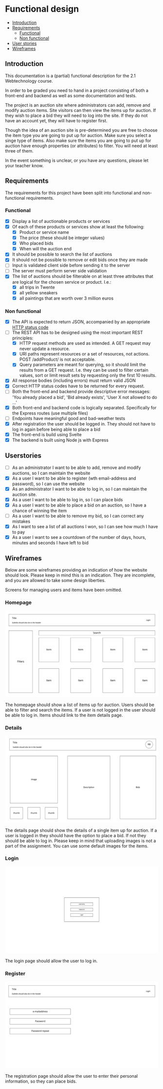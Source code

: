 # Functional design

-   [Introduction](./functional-design.md#introduction)
-   [Requirements](./functional-design.md#requirements)
    -   [Functional](./functional-design.md#functional)
    -   [Non functional](./functional-design.md#non-functional)
-   [User stories](./functional-design.md#userstories)
-   [Wireframes](./functional-design.md#wireframes)

## Introduction

This documentation is a (partial) functional description for the 2.1 Webtechnology course.

In order to be graded you need to hand in a project consisting of both a front-end and backend as well as some documentation and tests.

The project is an auction site where administrators can add, remove and modify auction items. Site visitors can then view the items up for auction. If they wish to place a bid they will need to log into the site. If they do not have an account yet, they will have to register first.

Though the idea of an auction site is pre-determined you are free to choose the item type you are going to put up for auction. Make sure you select a singe type of items. Also make sure the items you are going to put up for auction have enough properties (or attributes) to filter. You will need at least three of them.

In the event something is unclear, or you have any questions, please let your teacher know.

## Requirements

The requirements for this project have been split into functional and non-functional requirements.

### Functional

-   [x] Display a list of auctionable products or services
-   [x] Of each of these products or services show at least the following:
    -   [x] Product or service name
    -   [x] The price (these should be integer values)
    -   [x] Who placed bids
    -   [x] When will the auction end
-   [x] It should be possible to search the list of auctions
-   [x] It should not be possible to remove or edit bids once they are made
-   [ ] Input is validated client side before sending it to the server
-   [ ] The server must perform server side validation
-   [x] The list of auctions should be filterable on at least three attributes that are logical for the chosen service or product. I.e.:
    -   [x] all trips in Twente
    -   [x] all yellow sneakers
    -   [x] all paintings that are worth over 3 million euros

### Non functional

-   [x] The API is expected to return JSON, accompanied by an appropriate [HTTP status code](https://en.wikipedia.org/wiki/List_of_HTTP_status_codes)
-   [ ] The REST API has to be designed using the most important REST principles:
    -   [x] HTTP request methods are used as intended. A GET request may never update a resource.
    -   [x] URI paths represent resources or a set of resources, not actions. POST /addProduct/ is not acceptable.
    -   [x] Query parameters are meant for querying, so it should limit the results from a GET request. I.e. they can be used to filter certain values, sort or limit result sets by requesting only the first 10 results.
-   [x] All response bodies (including errors) must return valid JSON
-   [x] Correct HTTP status codes have to be returned for every request.
-   [ ] Both the front-end and backend provide descriptive error messages: 'You already placed a bid', 'Bid already exists', 'User X not allowed to do ...'
-   [x] Both front-end and backend code is logically separated. Specifically for the Express routes (use multiple files)
-   [ ] Endpoints have meaningful good and bad-weather tests
-   [x] After registration the user should be logged in. They should not have to log in again before being able to place a bid
-   [x] The front-end is build using Svelte
-   [x] The backend is built using Node js with Express

## Userstories

-   [ ] As an administrator I want to be able to add, remove and modify auctions, so I can maintain the website
-   [x] As a user I want to be able to register (wth email-address and password), so I can use the website
-   [x] As an administrator I want to be able to log in, so I can maintain the auction site.
-   [x] As a user I want to be able to log in, so I can place bids
-   [x] As a user I want to be able to place a bid on an auction, so I have a chance of winning the item
-   [ ] As a user I want to be able to remove my bid, so I can correct any mistakes
-   [x] As I want to see a list of all auctions I won, so I can see how much I have to pay
-   [x] As a user I want to see a countdown of the number of days, hours, minutes and seconds I have left to bid

## Wireframes

Below are some wireframes providing an indication of how the website should look. Please keep in mind this is an indication. They are incomplete, and you are allowed to take some design liberties.

Screens for managing users and items have been omitted.

### Homepage

![x](assets/homepage.jpeg)

The homepage should show a list of items up for auction. Users should be able to filter and search the items. If a user is not logged in the user should be able to log in. Items should link to the item details page.

### Details

![x](assets/details.jpeg)

The details page should show the details of a single item up for auction. If a user is logged in they should have the option to place a bid. If not they should be able to log in. Please keep in mind that uploading images is not a part of the assignment. You can use some default images for the items.

### Login

![x](assets/login.jpeg)

The login page should allow the user to log in.

### Register

![x](assets/register.jpeg)

The registration page should allow the user to enter their personal information, so they can place bids.
